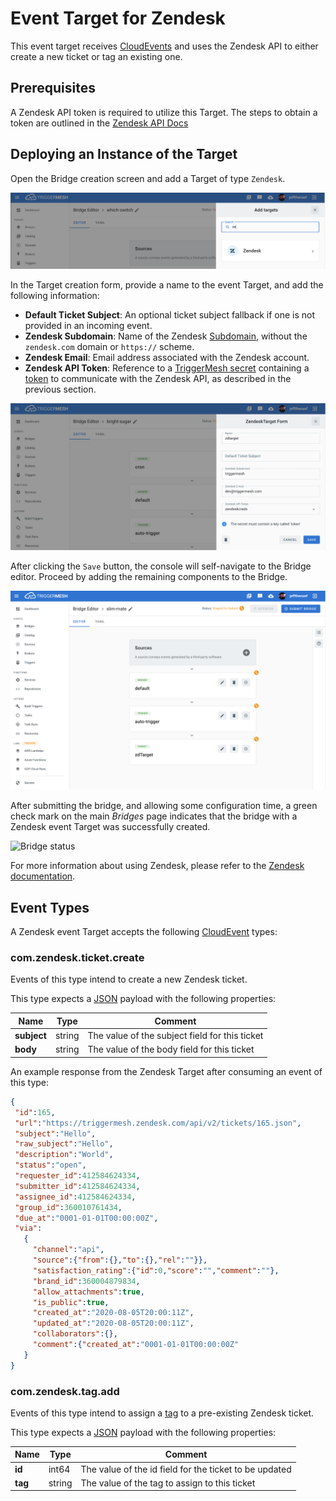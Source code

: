 # Event Target for Zendesk

This event target receives [CloudEvents][ce] and uses the Zendesk API to either create a new ticket or tag an existing one.

## Prerequisites

A Zendesk API token is required to utilize this Target. The steps to obtain a token are outlined in the [Zendesk API Docs](https://support.zendesk.com/hc/en-us/articles/226022787-Generating-a-new-API-token-)

## Deploying an Instance of the Target

Open the Bridge creation screen and add a Target of type `Zendesk`.

![Adding a Zendesk Target](../images/zendesk-target/create-bridge-1.png)

In the Target creation form, provide a name to the event Target, and add the following information:

* **Default Ticket Subject**: An optional ticket subject fallback if one is not provided in an incoming event.
* **Zendesk Subdomain**: Name of the Zendesk [Subdomain][zd-subdom], without the `zendesk.com` domain or `https://` scheme.
* **Zendesk Email**: Email address associated with the Zendesk account.
* **Zendesk API Token**: Reference to a [TriggerMesh secret](../guides/secrets.md) containing a [token][zd-token] to communicate with the Zendesk API, as described in the previous section.

![Zendesk Target form](../images/zendesk-target/create-bridge-2.png)

After clicking the `Save` button, the console will self-navigate to the Bridge editor. Proceed by adding the remaining components to the Bridge.

![Bridge overview](../images/zendesk-target/create-bridge-3.png)

After submitting the bridge, and allowing some configuration time, a green check mark on the main _Bridges_ page indicates that the bridge with a Zendesk event Target was successfully created.

![Bridge status](../images/bridge-status-green.png)

For more information about using Zendesk, please refer to the [Zendesk documentation][docs].

## Event Types

A Zendesk event Target accepts the following [CloudEvent][ce] types:

### com.zendesk.ticket.create

Events of this type intend to create a new Zendesk ticket.

This type expects a [JSON][ce-jsonformat] payload with the following properties:

| Name  |  Type |  Comment |
|---|---|---|
| **subject**| string  |  The value of the subject field for this ticket |
|  **body** |  string | The value of the body field for this ticket  |

An example response from the Zendesk Target after consuming an event of this type:

```json
{
 "id":165,
 "url":"https://triggermesh.zendesk.com/api/v2/tickets/165.json",
 "subject":"Hello",
 "raw_subject":"Hello",
 "description":"World",
 "status":"open",
 "requester_id":412584624334,
 "submitter_id":412584624334,
 "assignee_id":412584624334,
 "group_id":360010761434,
 "due_at":"0001-01-01T00:00:00Z",
 "via":
   {
     "channel":"api",
     "source":{"from":{},"to":{},"rel":""}},
     "satisfaction_rating":{"id":0,"score":"","comment":""},
     "brand_id":360004879834,
     "allow_attachments":true,
     "is_public":true,
     "created_at":"2020-08-05T20:00:11Z",
     "updated_at":"2020-08-05T20:00:11Z",
     "collaborators":{},
     "comment":{"created_at":"0001-01-01T00:00:00Z"
   }
}
```

### com.zendesk.tag.add

Events of this type intend to assign a [tag][zd-tag] to a pre-existing Zendesk ticket.

This type expects a [JSON][ce-jsonformat] payload with the following properties:

| Name  |  Type |  Comment |
|---|---|---|
| **id** | int64 | The value of the id field for the ticket to be updated |
| **tag** | string | The value of the tag to assign to this ticket |

[ce]: https://cloudevents.io/
[ce-jsonformat]: https://github.com/cloudevents/spec/blob/v1.0/json-format.md

[docs]: https://developer.zendesk.com/rest_api

[zd-token]: https://support.zendesk.com/hc/en-us/articles/226022787-Generating-a-new-API-token-
[zd-subdom]: https://support.zendesk.com/hc/en-us/articles/221682747-Where-can-I-find-my-Zendesk-subdomain-
[zd-tag]:https://support.zendesk.com/hc/en-us/articles/203662096-About-tags
